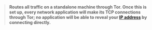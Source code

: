 
> **Routes all traffic on a standalone machine through Tor. Once this is set up, every network application will make its TCP connections through Tor; no application will be able to reveal your [IP address](https://github.com/ruped24/toriptables2#to-test) by connecting directly.**
